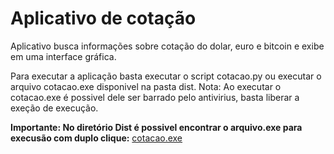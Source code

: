 # Aplicativo de cotação 
 Aplicativo busca informações sobre cotação do dolar, euro e bitcoin e exibe em uma interface gráfica.

Para executar a aplicação basta executar o script cotacao.py ou executar o arquivo cotacao.exe disponivel na pasta dist.
Nota: Ao executar o cotacao.exe é possivel dele ser barrado pelo antivirius, basta liberar a exeção de execução.
<br>

**Importante: No diretório Dist é possivel encontrar o arquivo.exe para execusão com duplo clique:**
[cotacao.exe](https://github.com/maiconwa/CurrencyBRL/tree/main/dist)
